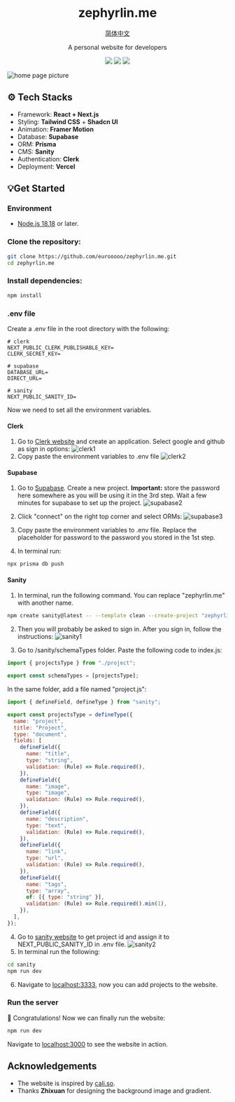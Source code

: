 <h1 align="center">zephyrlin.me</h1>

<p align="center"><a href="./public/docs/README_CN.md">简体中文</a></p>

<p align="center">A personal website for developers</p>

<p align="center">
  <img src="https://img.shields.io/badge/License-MIT-orange"/>
  <img src="https://img.shields.io/badge/PRs-Welcome-brightgreen"/>
  <img src="https://img.shields.io/badge/Powered%20by-React-blue"/>
</p>

![home page picture](./public/images/home.png)

## ⚙️ Tech Stacks

- Framework: **React + Next.js**
- Styling: **Tailwind CSS** + **Shadcn UI**
- Animation: **Framer Motion**
- Database: **Supabase**
- ORM: **Prisma**
- CMS: **Sanity**
- Authentication: **Clerk**
- Deployment: **Vercel**

## 💡Get Started

### Environment

- [Node.js 18.18](https://nodejs.org/) or later.

### Clone the repository:

```bash
git clone https://github.com/eurooooo/zephyrlin.me.git
cd zephyrlin.me
```

### Install dependencies:

```bash
npm install
```

### .env file

Create a .env file in the root directory with the following:

```
# clerk
NEXT_PUBLIC_CLERK_PUBLISHABLE_KEY=
CLERK_SECRET_KEY=

# supabase
DATABASE_URL=
DIRECT_URL=

# sanity
NEXT_PUBLIC_SANITY_ID=
```

Now we need to set all the environment variables.

#### Clerk

1. Go to [Clerk website](https://clerk.com/) and create an application. Select google and github as sign in options:
   ![clerk1](./public/images/clerk1.png)
2. Copy paste the environment variables to .env file
   ![clerk2](./public/images/clerk2.png)

#### Supabase

1. Go to [Supabase](https://supabase.com/). Create a new project. **Important:** store the password here somewhere as you will be using it in the 3rd step. Wait a few minutes for supabase to set up the project.
   ![supabase2](./public/images/supabase1.png)
2. Click "connect" on the right top corner and select ORMs:
   ![supabase3](./public/images/supabase2.png)
3. Copy paste the environment variables to .env file. Replace the placeholder for password to the password you stored in the 1st step.

4. In terminal run:

```bash
npx prisma db push
```

#### Sanity

1. In terminal, run the following command. You can replace "zephyrlin.me" with another name.

```bash
npm create sanity@latest -- --template clean --create-project "zephyrlin.me" --dataset production  --output-path sanity
```

2. Then you will probably be asked to sign in. After you sign in, follow the instructions:
   ![sanity1](./public/images/sanity1.png)

3. Go to /sanity/schemaTypes folder. Paste the following code to index.js:

```javascript
import { projectsType } from "./project";

export const schemaTypes = [projectsType];
```

In the same folder, add a file named "project.js":

```javascript
import { defineField, defineType } from "sanity";

export const projectsType = defineType({
  name: "project",
  title: "Project",
  type: "document",
  fields: [
    defineField({
      name: "title",
      type: "string",
      validation: (Rule) => Rule.required(),
    }),
    defineField({
      name: "image",
      type: "image",
      validation: (Rule) => Rule.required(),
    }),
    defineField({
      name: "description",
      type: "text",
      validation: (Rule) => Rule.required(),
    }),
    defineField({
      name: "link",
      type: "url",
      validation: (Rule) => Rule.required(),
    }),
    defineField({
      name: "tags",
      type: "array",
      of: [{ type: "string" }],
      validation: (Rule) => Rule.required().min(1),
    }),
  ],
});
```

4. Go to [sanity website](https://www.sanity.io/manage) to get project id and assign it to NEXT_PUBLIC_SANITY_ID in .env file.
   ![sanity2](./public/images/sanity2.png)
5. In terminal run the following:

```bash
cd sanity
npm run dev
```

6. Navigate to [localhost:3333](http://localhost:3333), now you can add projects to the website.

### Run the server

🎉 Congratulations! Now we can finally run the website:

```bash
npm run dev
```

Navigate to [localhost:3000](http://localhost:3000) to see the website in action.

## Acknowledgements

- The website is inspired by [cali.so](https://cali.so/).
- Thanks **Zhixuan** for designing the background image and gradient.
